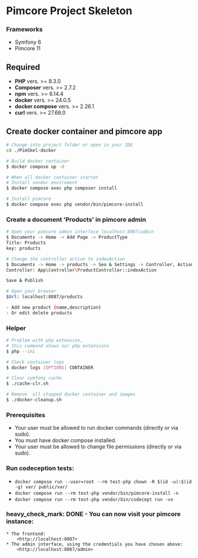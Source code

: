 # Pimcore Project Skeleton 

### Frameworks
- Symfony 6
- Pimcore 11

## Required

- **PHP** vers. >= 8.3.0
- **Composer** vers. >= 2.7.2
- **npm** vers. >= 6.14.4
- **docker** vers. >= 24.0.5
- **docker compose** vers. >= 2.26.1
- **curl** vers. >= 27.68.0

## Create docker container and pimcore app
```bash
# Change into project folder or open in your IDE
cd ./PimSkel-docker

# Build docker container
$ docker compose up -d

# When all docker container startet
# Install vendor enviroment
$ docker compose exec php composer install

# Install pimcore
$ docker compose exec php vendor/bin/pimcore-install

```

### Create a document 'Products' in pimcore admin
```bash
# Open your pimcore admin interface localhost:8087/admin
$ Documents -> Home -> Add Page -> ProductType
Title: Products
key: products

# Change the controller action to indexAction
$ Documents -> Home -> products -> Seo & Settings -> Controller, Action & Template
Controller: App\Controller\ProductController::indexAction

Save & Publish

# Open your browser 
$Url: localhost:8087/products

- Add new product (name,description)
- Or edit delete products
```

### Helper

```bash
# Problem with php extension, 
# this command shows our php extensions
$ php --ini

# Check container logs
$ docker logs [OPTIONS] CONTAINER

# Clear symfony cache
$ ./cache-clr.sh

# Remove  all stopped docker container and images
$ ./docker-cleanup.sh
```


### Prerequisites

* Your user must be allowed to run docker commands (directly or via sudo).
* You must have docker compose installed.
* Your user must be allowed to change file permissions (directly or via sudo).



### Run codeception tests:
   * `docker compose run --user=root --rm test-php chown -R $(id -u):$(id -g) var/ public/var/`
   * `docker compose run --rm test-php vendor/bin/pimcore-install -n`
   * `docker compose run --rm test-php vendor/bin/codecept run -vv`

### heavy_check_mark: DONE - You can now visit your pimcore instance:
    * The frontend: 
        <http://localhost:8087>
    * The admin interface, using the credentials you have chosen above:
        <http://localhost:8087/admin>


